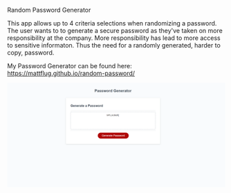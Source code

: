 Random Password Generator

This app allows up to 4 criteria selections when randomizing a password.
The user wants to to generate a secure password as they've taken on more responsibility at the company. More responsibility has lead to more access to sensitive informaton.
Thus the need for a randomly generated, harder to copy, password.

My Password Generator can be found here:
https://mattflug.github.io/random-password/

![alt text](./Assets/Screenshot%202022-08-07%20195343.png)
